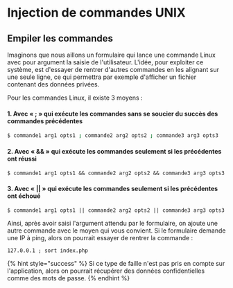 # Injection de commandes UNIX

## Empiler les commandes

Imaginons que nous aillons un formulaire qui lance une commande Linux avec pour argument la saisie de l'utilisateur. L'idée, pour exploiter ce système, est d'essayer de rentrer d'autres commandes en les alignant sur une seule ligne, ce qui permettra par exemple d'afficher un fichier contenant des données privées.

Pour les commandes Linux, il existe 3 moyens :

#### 1. Avec « ; » qui exécute les commandes sans se soucier du succès des commandes précédentes

```bash
$ commande1 arg1 opts1 ; commande2 arg2 opts2 ; commande3 arg3 opts3
```



#### 2. Avec « && » qui exécute les commandes seulement si les précédentes ont réussi

```
$ commande1 arg1 opts1 && commande2 arg2 opts2 && commande3 arg3 opts3
```



#### 3. Avec « \|\| » qui exécute les commandes seulement si les précédentes ont échoué 

```
$ commande1 arg1 opts1 || commande2 arg2 opts2 || commande3 arg3 opts3
```



Ainsi, après avoir saisi l'argument attendu par le formulaire, on ajoute une autre commande avec le moyen qui vous convient. Si le formulaire demande une IP à ping, alors on pourrait essayer de rentrer la commande :

```
127.0.0.1 ; sort index.php 
```



{% hint style="success" %}
Si ce type de faille n'est pas pris en compte sur l'application, alors on pourrait récupérer des données confidentielles comme des mots de passe.
{% endhint %}





